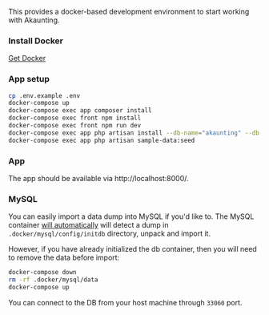 This provides a docker-based development environment to start working with Akaunting.

### Install Docker

[Get Docker](https://docs.docker.com/get-docker/)

### App setup

```sh
cp .env.example .env
docker-compose up
docker-compose exec app composer install
docker-compose exec front npm install
docker-compose exec front npm run dev
docker-compose exec app php artisan install --db-name="akaunting" --db-username="akaunting" --db-password="secret" --admin-email="admin@company.com" --admin-password="123456"
docker-compose exec app php artisan sample-data:seed
```

### App

The app should be available via http://localhost:8000/.

### MySQL

You can easily import a data dump into MySQL if you'd like to. The MySQL container [will automatically](https://hub.docker.com/_/mysql#:~:text=Initializing%20a%20fresh%20instance) 
will detect a dump in `.docker/mysql/config/initdb` directory, unpack and import it.

However, if you have already initialized the db container, then you will need to remove the data before import: 
```sh
docker-compose down
rm -rf .docker/mysql/data
docker-compose up
```

You can connect to the DB from your host machine through `33060` port. 
